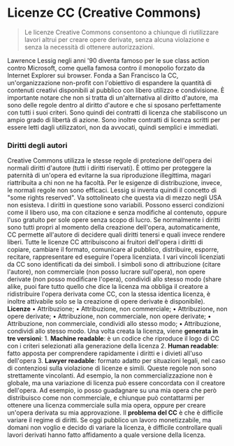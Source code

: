 # Licenze CC (Creative Commons)
> Le licenze Creative Commons consentono a chiunque di riutilizzare lavori altrui per creare opere derivate, senza alcuna violazione e senza la necessità di ottenere autorizzazioni. 

Lawrence Lessig negli anni '90 diventa famoso per le sue class action contro Microsoft, come quella famosa contro il monopolio forzato da Internet Explorer sui browser. Fonda a San Francisco la CC, un'organizzazione non-profit con l'obiettivo di espandere la quantità di contenuti creativi disponibili al pubblico con libero utilizzo e condivisione. È importante notare che non si tratta di un'alternativa al diritto d'autore, ma sono delle regole dentro al diritto d'autore e che si sposano perfettamente con tutti i suoi criteri. Sono quindi dei contratti di licenza che stabiliscono un ampio grado di libertà di azione. Sono inoltre contratti di licenza scritti per essere letti dagli utilizzatori, non da avvocati, quindi semplici e immediati.
### Diritti degli autori
Creative Commons utilizza le stesse regole di protezione dell'opera dei normali diritti d'autore (tutti i diritti riservati). È ottimo per proteggere la paternità di un'opera ed evitarne la sua riproduzione illegittima, magari riattribuita a chi non ne ha facoltà.
Per le esigenze di distribuzione, invece, le normali regole non sono efficaci. Lessig si inventa quindi il concetto di "some rights reserved". Va sottolineato che questa via di mezzo negli USA non esisteva. I diritti in questione sono variabili. Possono esserci condizioni come il libero uso, ma con citazione e senza modifiche al contenuto, oppure l'uso gratuito per sole opere senza scopo di lucro.
Se normalmente i diritti sono tutti propri al momento della creazione dell'opera, automaticamente, CC permette all'autore di decidere quali diritti tenersi e quali invece rendere liberi. Tutte le licenze CC attribuiscono ai fruitori dell'opera i diritti di copiare, cambiare il formato, comunicare al pubblico, distribuire, esporre, recitare, rappresentare ed eseguire l'opera licenziata. I vari vincoli licenziati da CC sono identificati da dei simboli. I simboli sono di attribuzione (citare l'autore), non commerciale (non posso lucrare sull'opera), non opere derivate (non posso modificare l'opera), condividi allo stesso modo (share alike, puoi fare tutto quello che dice la licenza ma obbliga il creatore a ridistribuire l'opera derivata come CC, con la stessa identica licenza, è inoltre attivabile solo se la creazione di opere derivate è disponibile).
**Licenze**
    • Attribuzione;
    • Attribuzione, non commerciale;
    • Attribuzione, non opere derivate;
    • Attribuzione, non commerciale, non opere derivate;
    • Attribuzione, non commerciale, condividi allo stesso modo;
    • Attribuzione, condividi allo stesso modo.
Una volta creata la licenza, viene **generata in tre versioni**:
    1. **Machine readable**: è un codice che riproduce il logo di CC con i criteri selezionati alla generazione della licenza
    2. **Human readable**: fatto apposta per comprendere rapidamente i diritti e i divieti all'uso dell'opera
    3. **Lawyer readable**: formato adatto per situazioni legali, nel caso di contenziosi sulla violazione di licenze e simili.
Queste regole non sono strettamente vincolanti. Ad esempio, la non commercializzazione non è globale, ma una variazione di licenza può essere concordata con il creatore dell'opera. Ad esempio, io posso guadagnare su una mia opera che però distribuisco come non commerciale, e chiunque può contattarmi per ottenere una licenza commerciale sulla mia opera, oppure per creare un'opera derivata su mia approvazione.
Il **problema del CC** è che è difficile variare il regime di diritti. Se oggi pubblico un lavoro monetizzabile, ma domani non voglio e decido di variare la licenza, è difficile controllare quali lavori derivati hanno fatto affidamento a quale versione della licenza.